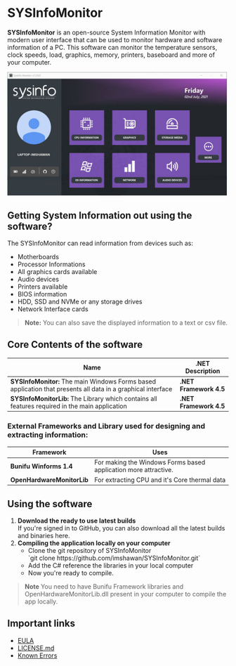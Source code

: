 # SYSInfoMonitor

**SYSInfoMonitor** is an open-source System Information Monitor with modern user interface that can be used to monitor hardware and software information of a PC. This software can monitor the temperature sensors, clock speeds, load, graphics, memory, printers, baseboard and more of your computer.

<p>
	<img src="https://github.com/imshawan/SYSInfoMonitor/blob/main/src/sysinfo.jpg" width="500px">
</p>

## Getting System Information out using the software?

The SYSInfoMonitor can read information from devices such as:

-   Motherboards
-   Processor Informations
-   All graphics cards available
-   Audio devices
-   Printers available
-   BIOS information
-   HDD, SSD and NVMe or any storage drives
-   Network Interface cards

> **Note:** You can also save the displayed information to a text or csv file.

## Core Contents of the software

| Name | .NET Description                    |
| ------------- | ------------------------------ |
| **SYSInfoMonitor:** The main Windows Forms based application that presents all data in a graphical interface     | **.NET Framework 4.5**     |
| **SYSInfoMonitorLib:**  The Library which contains all features required in the main application   | **.NET Framework 4.5**     |

### External Frameworks and Library used for designing and extracting information:
| Framework | Uses                    |
| ------------- | ------------------------------ |
| **Bunifu Winforms 1.4**     | For making the Windows Forms based application more attractive.     |
| **OpenHardwareMonitorLib**    | For extracting CPU and it's Core thermal data     |

## Using the software
<ol>
<li><b>Download the ready to use latest builds</b></li>
If you're signed in to GitHub, you can also download all the latest builds and binaries here.
<li><b>Compiling the application locally on your computer</b>
<ul>
<li>Clone the git repository of SYSInfoMonitor<br>
	 `git clone https://github.com/imshawan/SYSInfoMonitor.git`
 </li>
<li>Add the C# reference the libraries in your local computer</li>
<li>Now you're ready to compile.</li>
</ul>
</li>
</ol>

>  **Note** You need to have Bunifu Framework libraries and OpenHardwareMonitorLib.dll present in your computer to compile the app locally.
  
## Important links

-   [EULA](https://github.com/imshawan/SYSInfoMonitor/blob/main/docs/EULA.md)
-   [LICENSE.md](https://github.com/imshawan/SYSInfoMonitor/blob/main/docs/gpl-3.0-LICENSE.md)
-   [Known Errors](https://github.com/imshawan/SYSInfoMonitor/blob/main/docs/ERRORS.md)
